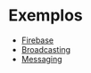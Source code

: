 # Exemplos

- [Firebase](https://github.com/josineisilva/mobileprojects_firebaseapp)
- [Broadcasting](https://github.com/josineisilva/mobileprojects_firebaseapp_v2)
- [Messaging](https://github.com/josineisilva/mobileprojects_firebaseapp_v3)
